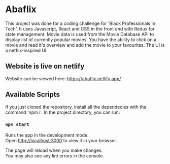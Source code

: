 # Abaflix

This project was done for a coding challenge for 'Black Professionals In Tech'. It uses Javascript, React and CSS in the front end with Redux for state management. Movie data is used from the Movie Database API to display list of currently popular movies. You have the ability to click on a movie and read it's overview and add the movie to your favourites. The UI is a netflix-inspired UI.

## Website is live on netlify
Website can be viewed here: https://abaflix.netlify.app/

## Available Scripts

If you just cloned the repository, install all the dependecies with the command 'npm i'. In the project directory, you can run:

### `npm start`

Runs the app in the development mode.\
Open [http://localhost:3000](http://localhost:3000) to view it in your browser.

The page will reload when you make changes.\
You may also see any lint errors in the console.
